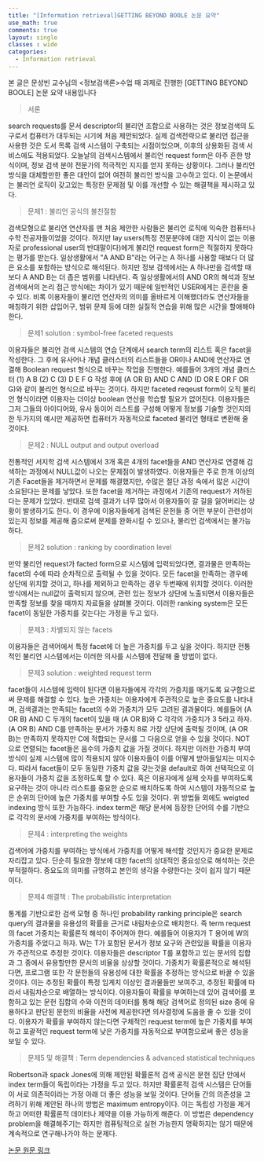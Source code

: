 ```yaml
---
title: "[Information retrieval]GETTING BEYOND BOOLE 논문 요약"
use_math: true
comments: true
layout: single
classes : wide
categories:
  - Information retrieval
---
```






본 글은 문성빈 교수님의 <정보검색론>수업 때 과제로 진행한 [GETTING BEYOND BOOLE] 논문 요약 내용입니다

> 서론

search requests를 문서 descriptor의 불리언 조합으로 사용하는 것은 정보검색의 도구로서 컴퓨터가 대두되는 시기에 처음 제안되었다. 실제 검색전략으로 불리언 접근을 사용한 것은 도서 목록 검색 시스템이 구축되는 시점이었으며, 이후의 상용화된 검색 서비스에도 적용되었다. 오늘날의 검색시스템에서 불리언 request form은 아주 흔한 방식이며, 정보 검색 분야 전문가의 적극적인 지지를 얻지 못하는 상황이다. 그러나 불리언 방식을 대체할만한 좋은 대안이 없어 여전히 불리언 방식을 고수하고 있다. 이 논문에서는 불리언 로직이 갖고있는 특정한 문제점 및 이를 개선할 수 있는 해결책을 제시하고 있다. 

> 문제1 : 불리언 공식의 불친절함

검색모형으로 불리언 연산자를 맨 처음 제안한 사람들은 불리언 로직에 익숙한  컴퓨터나 수학 전공자들이었을 것이다. 하지만 lay users(특정 전문분야에 대한 지식이 없는 이용자로 professional user의 반대말이다)에게 불리언 request form은 적절하지 못하다는 평가를 받는다. 일상생활에서 "A AND B"라는 어구는 A 하나를 사용할 때보다 더 많은 요소를 포함하는 방식으로 해석된다. 하지만 정보 검색에서는 A 하나만을 검색할 때보다 A AND B는 더 좁은 범위를 나타낸다. 즉 일상생활에서의  AND OR의 해석과 정보검색에서의 논리 접근 방식에는 차이가 있기 때문에 일반적인 USER에게는 혼란을 줄 수 있다. 비록 이용자들이 불리언 연산자의 의미를 올바르게 이해했더라도 연산자들을 매칭하기 위한 삽입어구, 범위 문제 등에 대한 실질적 연습을 위해 많은 시간을 할애해야 한다.

> 문제1 solution : symbol-free faceted requests

이용자들은 불리언 검색 시스템의 연습 단계에서 search term의 리스트 혹은 facet을 작성한다. 그 후에 유사어나 개념 클러스터의 리스트들을 OR이나 AND에 연산자로 연결해 Boolean request 형식으로 바꾸는 작업을 진행한다. 예를들어 3개의 개념 클러스터 (1) A B (2) C (3) D E F G 작성 후에 (A OR B) AND C AND (D OR E OR F OR G)와 같이 불리언 형식으로 바꾸는 것이다. 하지만 faceted reqeust form이 오직 불리언 형식이라면 이용자는 더이상 boolean 연산을 학습할 필요가 없어진다. 이용자들은 그저 그들의 아이디어와, 유사 동이어 리스트를 구성해 어떻게 정보를 기술할 것인지의 한 두가지의 예시만 제공하면 컴퓨터가 자동적으로 faceted 불리언 형태로 변환해 줄 것이다. 

> 문제2 : NULL output and output overload

전통적인 서지학 검색 시스템에서 3개 혹은 4개의 facet들을 AND 연산자로 연결해 검색하는 과정에서 NULL값이 나오는 문제점이 발생하였다. 이용자들은 주로 한개 이상의 기존 Facet들을 제거하면서 문제를 해결했지만, 수많은 절단 과정 속에서 많은 시간이 소요된다는 문제를 낳았다. 또한 facet을 제거하는 과정에서 기존의 request가 저하된다는 문제가 있었다. 반대로 검색 결과가 너무 많아서 이용자들이 갈 길을 잃어버리는 상황이 발생하기도 한다. 이 경우에 이용자들에게 검색된 문헌들 중 어떤 부분이 관련성이 있는지 정보를 제공해 줌으로써 문제를 완화시킬 수 있으나, 불리언 검색에서는 불가능하다. 

> 문제2 solution : ranking by coordination level

만약 불리언 request가 facted form으로 시스템에 입력되었다면, 결과물은 만족하는 facet의 수에 따라 순차적으로 출력될 수 있을 것이다. 모든 facet을 만족하는 경우에 상단에 위치할 것이고, 하나를 제외하고 만족하는 경우 두번째에 위치할 것이다. 이러한 방식에서는 null값이 출력되지 않으며, 관련 있는 정보가 상단에 노출되면서 이용자들은 만족할 정보를 찾을 때까지 자료들을 살펴볼 것이다. 이러한 ranking system은 모든 facet이 동일한 가중치를 갖는다는 가정을 두고 있다. 

> 문제3 : 차별되지 않는 facets

이용자들은 검색어에서 특정 facet에 더 높은 가중치를 두고 싶을 것이다. 하지만 전통적인 불리언 시스템에서는 이러한 의사를 시스템에 전달해 줄 방법이 없다. 

> 문제3 solution : weighted request term 

facet들이 시스템에 입력이 된다면 이용자들에게 각각의 가중치를 매기도록 요구함으로써 문제를 해결할 수 있다. 높은 가중치는 이용자에게 주관적으로 높은 중요도를 나타내며, 검색결과는 만족되는 facet의 수와 가중치가 모두 고려된 결과물이다. 예를들어 (A OR B) AND C 두개의 facet이 있을 때 (A OR B)와 C 각각의 가중치가 3 5라고 하자. (A OR B) AND C를 만족하는 문서가 가중치 8로 가장 상단에 출력될 것이며, (A OR B)는 만족하지 못하지만 C에 적합되는 문서를 그 다음으로 얻을 수 있을 것이다. NOT으로 연렬되는 facet들은 음수의 가중치 값을 가질 것이다. 하지만 이러한 가중치 부여 방식이 실제 시스템에 많이 적용되지 않아 이용자들이 이를 어떻게 받아들일지는 미지수다. 따라서 facet들이 모두 동일한 가중치 값을 갖는것을 default로 하여 선택적으로 이용자들이 가중치 값을 조정하도록 할 수 있다. 혹은 이용자에게 실제 숫자를 부여하도록 요구하는 것이 아니라 리스트를 중요한 순으로 배치하도록 하여 시스템이 자동적으로 높은 순위의 단어에 높은 가중치를 부여할 수도 있을 것이다. 위 방법들 외에도 weigted indexing 방식 또한 가능하다. index term은 해당 문서에 등장한 단어의 수를 기반으로 각각의 문서에 가중치를 부여하는 방식이다. 

> 문제4 : interpreting the weights

검색어에 가중치를 부여하는 방식에서 가중치를 어떻게 해석할 것인지가 중요한 문제로 자리잡고 있다. 단순히 필요한 정보에 대한 facet의 상대적인 중요성으로 해석하는 것은 부적절하다. 중요도의 의미를 규명하고 본인의 생각을 수량한다는 것이 쉽지 않기 때문이다.

> 문제4 해결책 : The probabilistic interpretation 

통계를 기반으로한 검색 모형 중 하나인 probability ranking principle은 search query의 결과물을 유용성의 확률을 근거로 내림차순으로 배치한다. 즉 term request의 facet 가중치는 확률론적 해석이 주어져야 한다. 예를들어 이용자가 T 용어에 W의 가중치를 주었다고 하자. W는 T가 포함된 문서가 정보 요구와 관련있을 확률을 이용자가 주관적으로 추정한 것이다. 이용자들은 descriptor T를 포함하고 있는 문서의 집합과 그 중에서 유용할만한 문서의 비율을 상상할 것이다. 가중치가 확률론적으로 해석된다면, 프로그램 또한 각 문헌들의 유용성에 대한 확률을 추정하는 방식으로 바꿀 수 있을 것이다. 이는 추정된 확률이 특정 임계치 이상인 결과물들만 보여주고, 추정된 확률에 따라서 내림차순으로 배열하는 방식이다. 이용자들이 확률을 부여하는데 있어 검색어를 포함하고 있는 문헌 집합의 수와 이전의 데이터를 통해 해당 검색어로 정의된 size 중에 유용하다고 판단된 문헌의 비율을 사전에 제공한다면 의사결정에 도움을 줄 수 있을 것이다. 이용자가 확률을 부여하지 않는다면 구체적인 request term에 높은 가중치를 부여하고 포괄적인 request term에 낮은 가중치를 자동적으로 부여함으로써 좋은 성능을 보일 수 있다. 

> 문제5 및 해결책 : Term dependencies & advanced statistical techniques 

Robertson과 spack Jones에 의해 제안된 확률론적 검색 공식은 문헌 집단 안에서 index term들이 독립이라는 가정을 두고 있다. 하지만 확률론적 검색 시스템은 단어들이 서로 의존적이라는 가정 아래 더 좋은 성능을 보일 것이다.
단어들 간의 의존성을 고려하기 위해 제안된 하나의 방법은 maximum entropy이다. 이는 독립성 가정을 제거하고 어떠한 확률론적 데이터나 제약을 이용 가능하게 해준다. 이 방법은 dependency problem을 해결해주기는 하지만 컴퓨팅적으로 실현 가능한지 명확하지는 않기 때문에 계속적으로 연구해나가야 하는 문제다. 

[논문 원문 링크](https://www.sciencedirect.com/science/article/abs/pii/030645738890091X)
